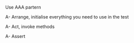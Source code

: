 Use AAA partern

A- Arrange, initialise everything you need to use in the test

A- Act, invoke methods 

A- Assert

